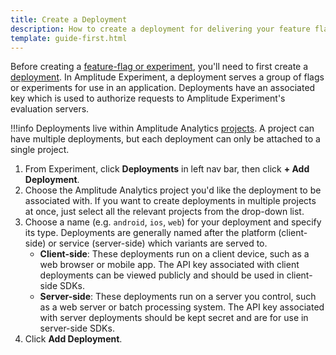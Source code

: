 ```yaml
---
title: Create a Deployment
description: How to create a deployment for delivering your feature flags and experiments.
template: guide-first.html
---
```


Before creating a [feature-flag or experiment](../../general/data-model.md#flags-and-experiments), you'll need to first create a [deployment](../../general/data-model.md#deployments). In Amplitude Experiment, a deployment serves a group of flags or experiments for use in an application. Deployments have an associated key which is used to authorize requests to Amplitude Experiment's evaluation servers.

!!!info
    Deployments live within Amplitude Analytics [projects](../../general/data-model.md#projects). A project can have multiple deployments, but each deployment can only be attached to a single project.

<!-- TODO: Images for how to create a deployment -->

1. From Experiment, click **Deployments** in left nav bar, then click **+ Add Deployment**.
2. Choose the Amplitude Analytics project you'd like the deployment to be associated with. If you want to create deployments in multiple projects at once, just select all the relevant projects from the drop-down list.
3. Choose a name (e.g. `android`, `ios`, `web`) for your deployment and specify its type. Deployments are generally named after the platform (client-side) or service (server-side) which variants are served to.
    - **Client-side**: These deployments run on a client device, such as a web browser or mobile app. The API key associated with client deployments can be viewed publicly and should be used in client-side SDKs.
    - **Server-side**: These deployments run on a server you control, such as a web server or batch processing system. The API key associated with server deployments should be kept secret and are for use in server-side SDKs.
4. Click **Add Deployment**.